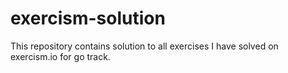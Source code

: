 # exercism-solution
This repository contains solution to all exercises I have solved on exercism.io for go track.
